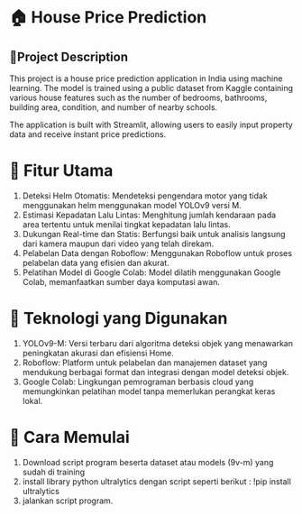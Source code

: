 # 🏠 House Price Prediction
## 📌Project Description
This project is a house price prediction application in India using machine learning. The model is trained using a public dataset from Kaggle containing various house features such as the number of bedrooms, bathrooms, building area, condition, and number of nearby schools.

The application is built with Streamlit, allowing users to easily input property data and receive instant price predictions.

# 🔧 Fitur Utama
1. Deteksi Helm Otomatis: Mendeteksi pengendara motor yang tidak menggunakan helm menggunakan model YOLOv9 versi M.​
2. Estimasi Kepadatan Lalu Lintas: Menghitung jumlah kendaraan pada area tertentu untuk menilai tingkat kepadatan lalu lintas.​
3. Dukungan Real-time dan Statis: Berfungsi baik untuk analisis langsung dari kamera maupun dari video yang telah direkam.​
4. Pelabelan Data dengan Roboflow: Menggunakan Roboflow untuk proses pelabelan data yang efisien dan akurat.​
5. Pelatihan Model di Google Colab: Model dilatih menggunakan Google Colab, memanfaatkan sumber daya komputasi awan.​

# 🧠 Teknologi yang Digunakan
1. YOLOv9-M: Versi terbaru dari algoritma deteksi objek yang menawarkan peningkatan akurasi dan efisiensi Home.
2. Roboflow: Platform untuk pelabelan dan manajemen dataset yang mendukung berbagai format dan integrasi dengan model deteksi objek.​
3. Google Colab: Lingkungan pemrograman berbasis cloud yang memungkinkan pelatihan model tanpa memerlukan perangkat keras lokal.​

# 🚀 Cara Memulai
1. Download script program beserta dataset atau models (9v-m) yang sudah di training
2. install library python ultralytics dengan script seperti berikut : !pip install ultralytics
3. jalankan script program.
